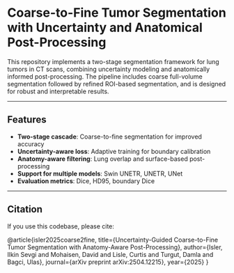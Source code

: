 # Coarse-to-Fine Tumor Segmentation with Uncertainty and Anatomical Post-Processing

This repository implements a two-stage segmentation framework for lung tumors in CT scans, combining uncertainty modeling and anatomically informed post-processing. The pipeline includes coarse full-volume segmentation followed by refined ROI-based segmentation, and is designed for robust and interpretable results.

---

## Features

- **Two-stage cascade**: Coarse-to-fine segmentation for improved accuracy
- **Uncertainty-aware loss**: Adaptive training for boundary calibration
- **Anatomy-aware filtering**: Lung overlap and surface-based post-processing
- **Support for multiple models**: Swin UNETR, UNETR, UNet
- **Evaluation metrics**: Dice, HD95, boundary Dice

---

## Citation

If you use this codebase, please cite:

@article{isler2025coarse2fine,
  title={Uncertainty-Guided Coarse-to-Fine Tumor Segmentation with Anatomy-Aware Post-Processing},
  author={Isler, Ilkin Sevgi and Mohaisen, David and Lisle, Curtis and Turgut, Damla and Bagci, Ulas},
  journal={arXiv preprint arXiv:2504.12215},
  year={2025}
}
